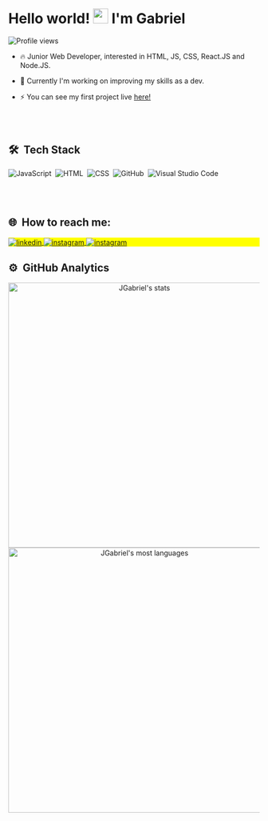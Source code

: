 <h1 align="left">Hello world! <img src="https://raw.githubusercontent.com/kaueMarques/kaueMarques/master/hi.gif" width="30px"> I'm Gabriel</h1>
<p align="left"> <img src="https://komarev.com/ghpvc/?username=JGabrielNeto&color=yellow" alt="Profile views" /> </p>

- 🔥 Junior Web Developer, interested in HTML, JS, CSS, React.JS and Node.JS. 

- 🚀 Currently I'm working on improving my skills as a dev.

- ⚡ You can see my first project live <a href="https://jgabrielneto.github.io/NLW-Heat-Origin-JGabriel/">here!</a>

<br><br>

## 🛠 &nbsp;Tech Stack

![JavaScript](https://img.shields.io/badge/-JavaScript-05122A?style=flat&logo=javascript)&nbsp;
![HTML](https://img.shields.io/badge/-HTML-05122A?style=flat&logo=HTML5)&nbsp;
![CSS](https://img.shields.io/badge/-CSS-05122A?style=flat&logo=CSS3&logoColor=1572B6)&nbsp;
![GitHub](https://img.shields.io/badge/-GitHub-05122A?style=flat&logo=github)&nbsp;
![Visual Studio Code](https://img.shields.io/badge/-Visual%20Studio%20Code-05122A?style=flat&logo=visual-studio-code&logoColor=007ACC)&nbsp;

<br><br>

## 🌐 &nbsp;How to reach me:

<p align="left" style="background:yellow">
<a href="https://www.linkedin.com/in/jgabrielneto-dev/" target="_blank">
  <img align="center" src="https://img.shields.io/badge/-JGabrielNeto-05122A?style=flat&logo=linkedin" alt="linkedin"/>
</a>
<a href="https://instagram.com/joaogabrielsneto" target="_blank">
 <img align="center" src="https://img.shields.io/badge/-JGabrielNeto-05122A?style=flat&logo=instagram" alt="instagram"/>
</a>
<a href="https://web.whatsapp.com/send?1=pt_BR&phone=5599991777596" target="_blank">
 <img align="center" src="https://img.shields.io/badge/-Send%20me%20a%20message-05122A?style=flat&logo=whatsapp" alt="instagram"/>
</a>
</p>

## ⚙️ &nbsp;GitHub Analytics

<p align="center">
<img width="530em" src="https://github-readme-stats.vercel.app/api?username=JGabrielNeto&show_icons=true&theme=vision-friendly-dark" alt="JGabriel's stats"/>
<img width="530em" src="https://github-readme-stats.vercel.app/api/top-langs/?username=JGabrielNeto&layout=compact&theme=vision-friendly-dark" alt="JGabriel's most languages"/>
</p>

<br><br>



<!--
Here are some ideas to get you started:

- 🔭 I’m currently working on ...
- 🌱 I’m currently learning ...
- 👯 I’m looking to collaborate on ...
- 🤔 I’m looking for help with ...
- 💬 Ask me about ...
- 📫 How to reach me: ...
- 😄 Pronouns: ...
- ⚡ Fun fact: ...
![Git](https://img.shields.io/badge/-Git-05122A?style=flat&logo=git)&nbsp;
<!-- ![React](https://img.shields.io/badge/-React-05122A?style=flat&logo=react)&nbsp; -->
<!-- ![Node.js](https://img.shields.io/badge/-Node.js-05122A?style=flat&logo=node.js)&nbsp; -->

